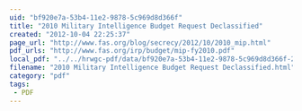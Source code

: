 ```yaml
---
uid: "bf920e7a-53b4-11e2-9878-5c969d8d366f"
title: "2010 Military Intelligence Budget Request Declassified"
created: "2012-10-04 22:25:37"
page_url: "http://www.fas.org/blog/secrecy/2012/10/2010_mip.html"
pdf_urls: "http://www.fas.org/irp/budget/mip-fy2010.pdf"
local_pdf: "../../hrwgc-pdf/data/bf920e7a-53b4-11e2-9878-5c969d8d366f-2010-military-intelligence-budget-request-declassified.pdf"
filename: "2010 Military Intelligence Budget Request Declassified.html"
category: "pdf"
tags: 
 - PDF
---
```

